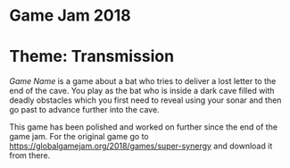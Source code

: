 # Game Jam 2018
# Theme: Transmission

*Game Name*  is a game about a bat who tries to deliver a lost letter to the end of the cave. You play as the bat who is inside a dark 
cave filled with deadly obstacles which you first need to reveal using your sonar and then go past to advance further into the cave.

This game has been polished and worked on further since the end of the game jam.
For the original game go to https://globalgamejam.org/2018/games/super-synergy and download it from there.
